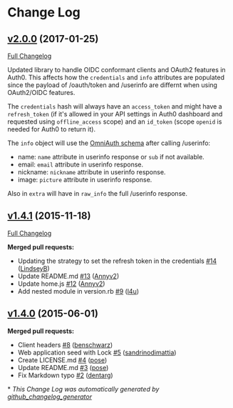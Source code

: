# Change Log

## [v2.0.0](https://github.com/auth0/omniauth-auth0/tree/v2.0.0) (2017-01-25)
[Full Changelog](https://github.com/auth0/omniauth-auth0/compare/v1.4.1...v2.0.0)

Updated library to handle OIDC conformant clients and OAuth2 features in Auth0.
This affects how the `credentials` and `info` attributes are populated since the payload of /oauth/token and /userinfo are differnt when using OAuth2/OIDC features.

The `credentials` hash will always have an `access_token` and might have a `refresh_token` (if it's allowed in your API settings in Auth0 dashboard and requested using `offline_access` scope) and an `id_token` (scope `openid` is needed for Auth0 to return it).

The `info` object will use the [OmniAuth schema](https://github.com/omniauth/omniauth/wiki/Auth-Hash-Schema#schema-10-and-later) after calling /userinfo:

- name: `name` attribute in userinfo response or `sub` if not available.
- email: `email` attribute in userinfo response.
- nickname: `nickname` attribute in userinfo response.
- image: `picture` attribute in userinfo response.

Also in `extra` will have in `raw_info` the full /userinfo response.

## [v1.4.1](https://github.com/auth0/omniauth-auth0/tree/v1.4.1) (2015-11-18)
[Full Changelog](https://github.com/auth0/omniauth-auth0/compare/v1.4.0...v1.4.1)

**Merged pull requests:**

- Updating the strategy to set the refresh token in the credentials [\#14](https://github.com/auth0/omniauth-auth0/pull/14) ([LindseyB](https://github.com/LindseyB))
- Update README.md [\#13](https://github.com/auth0/omniauth-auth0/pull/13) ([Annyv2](https://github.com/Annyv2))
- Update home.js [\#12](https://github.com/auth0/omniauth-auth0/pull/12) ([Annyv2](https://github.com/Annyv2))
- Add nested module in version.rb [\#9](https://github.com/auth0/omniauth-auth0/pull/9) ([l4u](https://github.com/l4u))

## [v1.4.0](https://github.com/auth0/omniauth-auth0/tree/v1.4.0) (2015-06-01)
**Merged pull requests:**

- Client headers [\#8](https://github.com/auth0/omniauth-auth0/pull/8) ([benschwarz](https://github.com/benschwarz))
- Web application seed with Lock [\#5](https://github.com/auth0/omniauth-auth0/pull/5) ([sandrinodimattia](https://github.com/sandrinodimattia))
- Create LICENSE.md [\#4](https://github.com/auth0/omniauth-auth0/pull/4) ([pose](https://github.com/pose))
- Update README.md [\#3](https://github.com/auth0/omniauth-auth0/pull/3) ([pose](https://github.com/pose))
- Fix Markdown typo [\#2](https://github.com/auth0/omniauth-auth0/pull/2) ([dentarg](https://github.com/dentarg))



\* *This Change Log was automatically generated by [github_changelog_generator](https://github.com/skywinder/Github-Changelog-Generator)*

